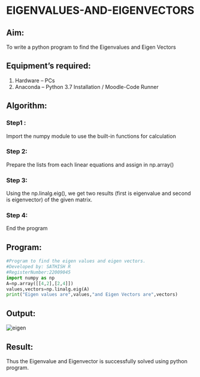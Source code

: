 # EIGENVALUES-AND-EIGENVECTORS

## Aim:
To write a python program to find the Eigenvalues and Eigen Vectors

## Equipment’s required:
1. 	Hardware – PCs
2. 	Anaconda – Python 3.7 Installation / Moodle-Code Runner

## Algorithm:

### Step1 : 
Import the numpy module to use the built-in functions for calculation

### Step 2: 
Prepare the lists from each linear equations and assign in np.array()

### Step 3:
Using the np.linalg.eig(),  we get two results (first is eigenvalue and second is eigenvector) of the given matrix.

### Step 4: 
End the program

## Program:
```python
#Program to find the eigen values and eigen vectors.
#Developed by: SATHISH R
#RegisterNumber:22009045
import numpy as np
A=np.array([[4,2],[2,4]])
values,vectors=np.linalg.eig(A)
print("Eigen values are",values,"and Eigen Vectors are",vectors)
```

## Output:

![eigen](https://user-images.githubusercontent.com/120574768/209986532-58a98726-9d40-4c71-a91f-e6d793809712.png)

## Result:
Thus the Eigenvalue and Eigenvector is successfully solved using python program.
